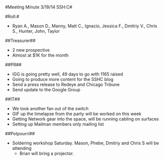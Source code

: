 #Meeting Minute 3/19/14 SSH:C#

#Roll:#
* Ryan A., Mason D., Manny, Matt C., Ignacio, Jessica F., Dmitriy V., Chris S., Hunter, John, Taylor

##Treasurer##
* 2 new prospective
* Almost at $1K for the month

##PR##
* IGG is going pretty well, 49 days to go with 1165 raised
* Going to produce more content for the SSHC blog
* Send a press release to Redeye and Chicago Tribune
* Send update to the Google Group

##IT##
* We took another fan out of the switch
* GIF up the timelapse from the party will be worked on this week
* Getting Network gear into the space, will be running cabling on surfaces
* Setting up Mailman members only mailing list

##Potpourri##
* Soldering workshop Saturday. Mason, Phebe, Dmitriy and Chris S will be attending
    * Brian will bring a projector. 

